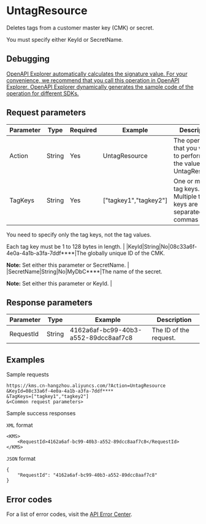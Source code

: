 # UntagResource

Deletes tags from a customer master key \(CMK\) or secret.

You must specify either KeyId or SecretName.

## Debugging

[OpenAPI Explorer automatically calculates the signature value. For your convenience, we recommend that you call this operation in OpenAPI Explorer. OpenAPI Explorer dynamically generates the sample code of the operation for different SDKs.](https://api.aliyun.com/#product=Kms&api=UntagResource&type=RPC&version=2016-01-20)

## Request parameters

|Parameter|Type|Required|Example|Description|
|---------|----|--------|-------|-----------|
|Action|String|Yes|UntagResource|The operation that you want to perform. Set the value to UntagResource. |
|TagKeys|String|Yes|\["tagkey1","tagkey2"\]|One or more tag keys. Multiple tag keys are separated by commas \(,\).

 You need to specify only the tag keys, not the tag values.

 Each tag key must be 1 to 128 bytes in length. |
|KeyId|String|No|08c33a6f-4e0a-4a1b-a3fa-7ddf\*\*\*\*|The globally unique ID of the CMK.

 **Note:** Set either this parameter or SecretName. |
|SecretName|String|No|MyDbC\*\*\*\*|The name of the secret.

 **Note:** Set either this parameter or KeyId. |

## Response parameters

|Parameter|Type|Example|Description|
|---------|----|-------|-----------|
|RequestId|String|4162a6af-bc99-40b3-a552-89dcc8aaf7c8|The ID of the request. |

## Examples

Sample requests

```
https://kms.cn-hangzhou.aliyuncs.com/?Action=UntagResource
&KeyId=08c33a6f-4e0a-4a1b-a3fa-7ddf****
&TagKeys=["tagkey1","tagkey2"]
&<Common request parameters>
```

Sample success responses

`XML` format

```
<KMS>
    <RequestId>4162a6af-bc99-40b3-a552-89dcc8aaf7c8</RequestId>
</KMS>
```

`JSON` format

```
{
    "RequestId": "4162a6af-bc99-40b3-a552-89dcc8aaf7c8"
}
```

## Error codes

For a list of error codes, visit the [API Error Center](https://error-center.alibabacloud.com/status/product/Kms).


